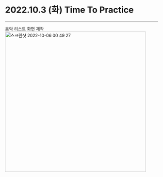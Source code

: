 # 2022.10.3 (화) Time To Practice

---

음악 리스트 화면 제작
<img width="464" alt="스크린샷 2022-10-06 00 49 27" src="https://user-images.githubusercontent.com/86929961/194105753-d53baa96-7c1d-4730-954c-42801c60db19.png">
